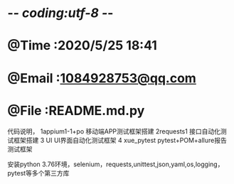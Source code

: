 # -*- coding:utf-8 -*-
# @Time :2020/5/25 18:41
# @Email  :1084928753@qq.com
# @File :README.md.py

 代码说明，
 1appium1-1+po 移动端APP测试框架搭建
 2requests1 接口自动化测试框架搭建
 3 UI   UI界面自动化测试框架
 4 xue_pytest  pytest+POM+allure报告 测试框架

 安装python 3.76环境，selenium，requests,unittest,json,yaml,os,logging，pytest等多个第三方库


